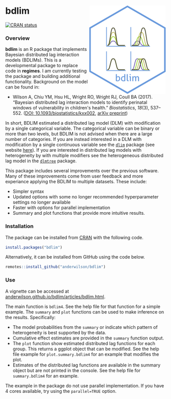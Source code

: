 # bdlim <img src="man/figures/logo.png" align="right" />

[![CRAN status](https://www.r-pkg.org/badges/version/bdlim)](https://CRAN.R-project.org/package=bdlim)


### Overview


**bdlim** is an R package that implements Bayesian distributed lag interaction 
models (BDLIMs). This is a developmental package to replace code in **regimes**. I am 
currently testing the package and building additional functionality. Background on the model can be found in:

* Wilson A, Chiu YM, Hsu HL, Wright RO, Wright RJ, Coull BA (2017). “Bayesian 
  distributed lag interaction models to identify perinatal windows of 
  vulnerability in children's health.”
  _Biostatistics_, *18*(3), 537–552. ([DOI: 10.1093/biostatistics/kxx002](https://doi.org/10.1093/biostatistics/kxx002),
[arXiv preprint](https://arxiv.org/abs/1612.05800))

In short, BDLIM estimated a distributed lag model (DLM) with modification by a single categorical variable. The categorical variable can be binary or more than two levels, but BDLIM is not advised when there are a large number of categories. If you are instead interested in a DLM with modification by a single continuous variable see the [```dlim```](https://CRAN.R-project.org/package=dlim) package (see website [here](https://ddemateis.github.io/dlim/)). If you are interested in distributed lag models with heterogeneity by with multiple modifiers see the heterogeneous distributed lag model in the [```dlmtree```](https://danielmork.github.io/dlmtree/) package.

This package includes several improvements over the previous software. Many of these improvements come from user feedback and more experiance applying the BDLIM to multiple datasets. These include:  

* Simpler syntax
* Updated options with some no longer recommended hyperparameter settings no longer available
* Faster with options for parallel implementation
* Summary and plot functions that provide more intuitive results.


### Installation

The package can be installed from [CRAN](https://CRAN.R-project.org/package=bdlim) with the following code.

```r
install.packages("bdlim")
```

Alternatively, it can be installed from GitHub using the code below. 

```r
remotes::install_github("anderwilson/bdlim")
```


### Use

A vignette can be accessed at [anderwilson.github.io/bdlim/articles/bdlim.html](https://anderwilson.github.io/bdlim/articles/bdlim.html). 


The main function is ```bdlim4```. See the help file for that function for a simple example. The ```summary``` and ```plot``` functions can be used to make inference on the results. Specifically:

* The model probabilities from the ```summary``` or indicate which pattern of heterogeneity is best supported by the data.
* Cumulative effect estimates are provided in the ```summary``` function output.
* The ```plot``` function show estimated distributed lag functions for each group. This returns a ggplot object that can be modified. See the help file example for ```plot.summary.bdlim4``` for an example that modifies the plot.
* Estimates of the distributed lag functions are available in the summary object but are not printed in the console. See the help file for ```summary.bdlim4``` for an example.

The example in the package do not use parallel implementation. If you have 4 cores available, try using the ```parallel=TRUE``` option.


